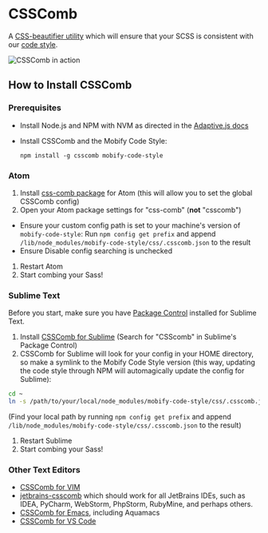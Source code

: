 # CSSComb

A [CSS-beautifier utility](http://csscomb.com/) which will ensure that your SCSS is consistent with our [code style](https://github.com/mobify/mobify-code-style/blob/develop/css/.csscomb.json).

![CSSComb in action](../../assets/csscomb.gif "CSSComb in action")

## How to Install CSSComb

### Prerequisites
* Install Node.js and NPM with NVM as directed in the [Adaptive.js docs](http://adaptivejs.mobify.com/v2.0/docs/install/)
* Install CSSComb and the Mobify Code Style:

   `npm install -g csscomb mobify-code-style`

### Atom
1. Install [css-comb package](https://atom.io/packages/css-comb) for Atom (this will allow you to set the global CSSComb config)
1. Open your Atom package settings for "css-comb" (**not** "csscomb")
  * Ensure your custom config path is set to your machine's version of `mobify-code-style`: Run `npm config get prefix` and append `/lib/node_modules/mobify-code-style/css/.csscomb.json` to the result
  * Ensure Disable config searching is unchecked
1. Restart Atom
1. Start combing your Sass!

### Sublime Text

Before you start, make sure you have [Package Control](https://packagecontrol.io/installation) installed for Sublime Text.

1. Install [CSSComb for Sublime](https://packagecontrol.io/packages/CSScomb) (Search for "CSScomb" in Sublime's Package Control)
1. CSSComb for Sublime will look for your config in your HOME directory, so make a symlink to the Mobify Code Style version (this way, updating the code style through NPM will automagically update the config for Sublime):

  ```bash
  cd ~
  ln -s /path/to/your/local/node_modules/mobify-code-style/css/.csscomb.json ./.csscomb.json
  ```
  (Find your local path by running `npm config get prefix` and append `/lib/node_modules/mobify-code-style/css/.csscomb.json` to the result)
1. Restart Sublime
1. Start combing your Sass!

### Other Text Editors

* [CSSComb for VIM](https://github.com/csscomb/vim-csscomb)
* [jetbrains-csscomb](https://github.com/csscomb/jetbrains-csscomb) which should work for all JetBrains IDEs, such as IDEA, PyCharm, WebStorm, PhpStorm, RubyMine, and perhaps others.
* [CSSComb for Emacs](https://github.com/channikhabra/css-comb.el), including Aquamacs
* [CSSComb for VS Code](https://marketplace.visualstudio.com/items?itemName=mrmlnc.vscode-csscomb)

